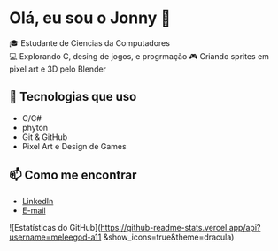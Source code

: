 # Olá, eu sou o Jonny 👋

🎓 Estudante de Ciencias da Computadores  
💻 Explorando C, desing de jogos, e progrmação
🎮 Criando sprites em pixel art e 3D pelo Blender

## 🚀 Tecnologias que uso
- C/C#
- phyton
- Git & GitHub
- Pixel Art e Design de Games

## 📫 Como me encontrar
- [LinkedIn](https://www.linkedin.com/in/jonny-marcus-3a02512ab/?trk=opento_sprofile_topcard)
- [E-mail](jonnymarcusmilitao123@gmail.com)

![Estatísticas do GitHub](https://github-readme-stats.vercel.app/api?username=meleegod-a11
&show_icons=true&theme=dracula)
